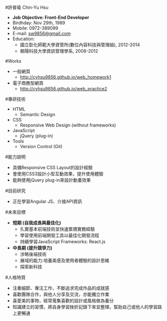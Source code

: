 #許晉瑜 Chin-Yu Hsu

- **Job Objective: Front-End Developer**
- Birdhday: Nov 29th, 1989
- Mobile: 0972-389099
- E-mail: sw9856@gmail.com
- Education: 
	- 國立彰化師範大學資管所(數位內容科技與管理組), 2012-2014
	- 朝陽科技大學資訊管理學系, 2008-2012


#Works

- 一般網頁
    - http://cyhsu9856.github.io/web_homework1
- 電子商務型網頁 	
	- http://cyhsu9856.github.io/web_practice2
	
 
#專研技術

- HTML
	- Semantic Design
- CSS
	- Responsive Web Design (without frameworks)
- JavaScript
	- jQuery (plug-in)
- Tools
	- Version Control (Git)


#能力說明

- 具備Responsive CSS Layout的設計經驗
- 會使用CSS3設計小型互動效果，提升使用體驗
- 能夠使用jQuery plug-in來設計動畫效果


#目前研究

- 正在學習Angular JS、介接API資訊


#未來目標

- **短期 (自我成長與最佳化)**
	- 扎實基本前端技術並快速累積實務經驗
	- 學習使用前端開發工具以最佳化開發流程
	- 持續學習JavaScript Frameworks: React.js
- **中長期 (提升競爭力)**
	- 涉略後端技術
	- 展域的能力:培養美感及使用者體驗的設計思維
    - 探索新科技

#人格特質

- 注重細節、專注工作，不斷追求完成作品的成就感
- 喜歡團隊合作，與他人分享及交流，亦能獨立作業
- 喜愛美的事物，經常蒐集喜歡的設計或風格做為養分
- 知識建立的習慣，將自身學習挫折記錄下來並整理，幫助自己或他人的學習路上更暢通





